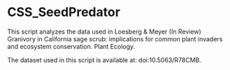 # CSS_SeedPredator

This script analyzes the data used in Loesberg & Meyer (In Review) Granivory in California sage scrub: implications for common plant invaders and ecosystem conservation. Plant Ecology.

The dataset used in this script is available at: doi:10.5063/R78CMB.
